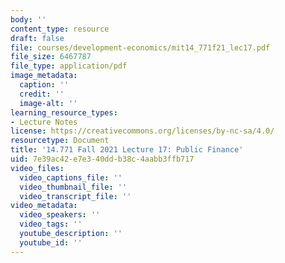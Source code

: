 ```yaml
---
body: ''
content_type: resource
draft: false
file: courses/development-economics/mit14_771f21_lec17.pdf
file_size: 6467787
file_type: application/pdf
image_metadata:
  caption: ''
  credit: ''
  image-alt: ''
learning_resource_types:
- Lecture Notes
license: https://creativecommons.org/licenses/by-nc-sa/4.0/
resourcetype: Document
title: '14.771 Fall 2021 Lecture 17: Public Finance'
uid: 7e39ac42-e7e3-40dd-b38c-4aabb3ffb717
video_files:
  video_captions_file: ''
  video_thumbnail_file: ''
  video_transcript_file: ''
video_metadata:
  video_speakers: ''
  video_tags: ''
  youtube_description: ''
  youtube_id: ''
---
```

